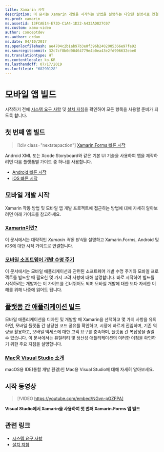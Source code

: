 ```yaml
---
title: Xamarin 시작
description: 이 문서는 Xamarin 개발을 시작하는 방법을 설명하는 다양한 설명서로 연결합니다. 연결된 콘텐츠에서는 첫 번째 앱을 빌드하는 방법을 설명하고 모바일 개발에 대한 일반 소개를 제공합니다.
ms.prod: xamarin
ms.assetid: 13FCAE14-E73D-C1A4-1D22-A433AD827C07
ms.custom: xamu-video
author: conceptdev
ms.author: crdun
ms.date: 04/10/2017
ms.openlocfilehash: ae4704c2b1ab97b3e0f396b2402005366e97fe92
ms.sourcegitcommit: 32c7cf8b0d00464779e4b0ea43e2fd996632ebe0
ms.translationtype: HT
ms.contentlocale: ko-KR
ms.lasthandoff: 07/17/2019
ms.locfileid: "68290128"
---
```

# <a name="building-mobile-apps"></a>모바일 앱 빌드

시작하기 전에 [시스템 요구 사항](requirements.md) 및 [설치 지침](~/get-started/installation/index.md)을 확인하여 모든 항목을 사용할 준비가 되도록 합니다.

## <a name="build-your-first-app"></a>첫 번째 앱 빌드

> [!div class="nextstepaction"]
> [Xamarin.Forms 빠른 시작](~/get-started/quickstarts/single-page.md)

Android XML 또는 Xcode Storyboard와 같은 기본 UI 기술을 사용하여 앱을 제작하려면 다음 플랫폼별 가이드 중 하나를 사용합니다.

- [Android 빠른 시작](~/android/get-started/hello-android/hello-android-quickstart.md)
- [iOS 빠른 시작](~/ios/get-started/hello-ios/hello-ios-quickstart.md)

## <a name="get-started-with-mobile-development"></a>모바일 개발 시작

Xamarin 작동 방법 및 모바일 앱 개발 프로젝트에 접근하는 방법에 대해 자세히 알아보려면 아래 가이드를 참고하세요.

### <a name="what-is-xamarincross-platformget-startedintroduction-to-mobile-developmentmd"></a>[Xamarin이란?](~/cross-platform/get-started/introduction-to-mobile-development.md)

이 문서에서는 대략적인 *Xamarin 작동 방식*을 설명하고 Xamarin.Forms, Android 및 iOS에 대한 시작 가이드로 연결합니다.

### <a name="mobile-software-development-lifecyclecross-platformget-startedintroduction-to-mobile-sdlcmd"></a>[모바일 소프트웨어 개발 수명 주기](~/cross-platform/get-started/introduction-to-mobile-sdlc.md)

이 문서에서는 모바일 애플리케이션과 관련된 소프트웨어 개발 수명 주기와 모바일 프로젝트를 빌드할 때 필요한 몇 가지 고려 사항에 대해 설명합니다. 바로 시작하여 빌드를 시작하려는 개발자는 이 가이드를 건너뛰어도 되며 모바일 개발에 대한 보다 자세한 이해를 위해 나중에 읽어도 됩니다.

## <a name="building-cross-platform-applicationscross-platformapp-fundamentalsbuilding-cross-platform-applicationsindexmd"></a>[플랫폼 간 애플리케이션 빌드](~/cross-platform/app-fundamentals/building-cross-platform-applications/index.md)

모바일 애플리케이션을 디자인 및 개발할 때 Xamarin을 선택하고 몇 가지 사항을 유의하면, 모바일 플랫폼 간 상당한 코드 공유를 확인하고, 시장에 빠르게 진입하며, 기존 역량을 활용하고, 모바일 액세스에 대한 고객 요구를 충족하며, 플랫폼 간 복잡성을 줄일 수 있습니다. 이 문서에서는 유틸리티 및 생산성 애플리케이션의 이러한 이점을 확인하기 위한 주요 지침을 설명합니다.

### <a name="introducing-visual-studio-for-machttpsdocsmicrosoftcomvisualstudiomac"></a>[Mac용 Visual Studio 소개](https://docs.microsoft.com/visualstudio/mac/)

macOS용 IDE(통합 개발 환경)인 Mac용 Visual Studio에 대해 자세히 알아보세요.

## <a name="get-started-video"></a>시작 동영상

> [!VIDEO https://youtube.com/embed/NGvn-pGZFPA]

**Visual Studio에서 Xamarin을 사용하여 첫 번째 Xamarin.Forms 앱 빌드**

## <a name="related-links"></a>관련 링크

- [시스템 요구 사항](requirements.md)
- [설치 지침](~/get-started/installation/index.md)
